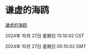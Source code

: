 # 谦虚的海鸥
[谦虚的海鸥](http://219.139.197.74:56308/qxdho/course/base/hotlink/index.php)

2024年 10月 27日 星期日 13:10:02 CST

2024年 10月 27日 星期日 05:10:02 GMT
